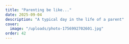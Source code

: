 ```yaml
---
title: "Parenting be like..."
date: 2025-09-04
description: "A typical day in the life of a parent"
cover:
  image: "/uploads/photo-1756992702601.jpg"
order: 42
---
```


